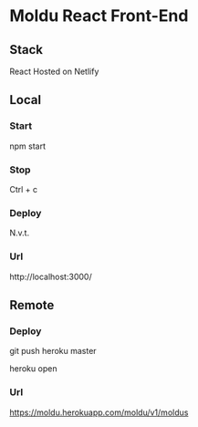 # Moldu React Front-End

## Stack

React
Hosted on Netlify

## Local

### Start

npm start

### Stop

Ctrl + c

### Deploy

N.v.t.

### Url

http://localhost:3000/

## Remote

### Deploy

git push heroku master

heroku open

### Url

https://moldu.herokuapp.com/moldu/v1/moldus
